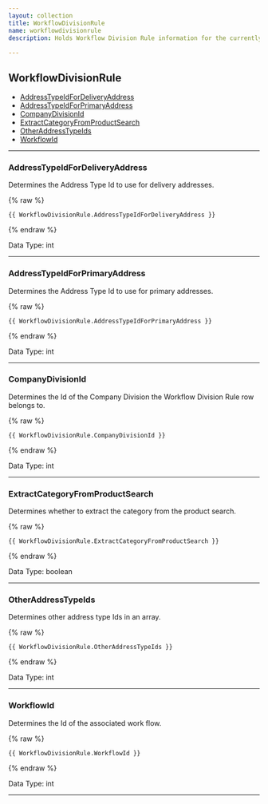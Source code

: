 ```yaml
---
layout: collection
title: WorkflowDivisionRule
name: workflowdivisionrule
description: Holds Workflow Division Rule information for the currently active company division
 
---
```


## WorkflowDivisionRule

* [AddressTypeIdForDeliveryAddress](#addresstypeidfordeliveryaddress)
* [AddressTypeIdForPrimaryAddress](#addresstypeidforprimaryaddress)
* [CompanyDivisionId](#companydivisionid)
* [ExtractCategoryFromProductSearch](#extractcategoryfromproductsearch)
* [OtherAddressTypeIds](#otheraddresstypeids)
* [WorkflowId](#workflowid)

---

<a name="addresstypeidfordeliveryaddress"></a>
### AddressTypeIdForDeliveryAddress
Determines the Address Type Id to use for delivery addresses.

{% raw %}
```liquid
{{ WorkflowDivisionRule.AddressTypeIdForDeliveryAddress }}

```
{% endraw %}

Data Type: int

---

<a name="addresstypeidforprimaryaddress"></a>
### AddressTypeIdForPrimaryAddress
Determines the Address Type Id to use for primary addresses.

{% raw %}
```liquid
{{ WorkflowDivisionRule.AddressTypeIdForPrimaryAddress }}

```
{% endraw %}

Data Type: int

---

<a name="companydivisionid"></a>
### CompanyDivisionId
Determines the Id of the Company Division the Workflow Division Rule row belongs to.

{% raw %}
```liquid
{{ WorkflowDivisionRule.CompanyDivisionId }}

```
{% endraw %}

Data Type: int

---

<a name="extractcategoryfromproductsearch"></a>
### ExtractCategoryFromProductSearch
Determines whether to extract the category from the product search.

{% raw %}
```liquid
{{ WorkflowDivisionRule.ExtractCategoryFromProductSearch }}

```
{% endraw %}

Data Type: boolean

---
	
<a name="otheraddresstypeids"></a>
### OtherAddressTypeIds
Determines other address type Ids in an array.

{% raw %}
```liquid
{{ WorkflowDivisionRule.OtherAddressTypeIds }}

```
{% endraw %}

Data Type: int

---

<a name="workflowid"></a>
### WorkflowId
Determines the Id of the associated work flow.

{% raw %}
```liquid
{{ WorkflowDivisionRule.WorkflowId }}

```
{% endraw %}

Data Type: int

---